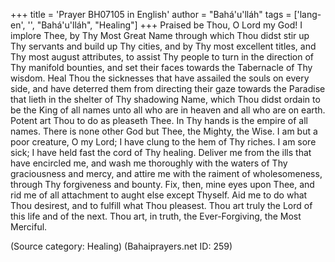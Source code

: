+++
title = 'Prayer BH07105 in English'
author = "Bahá'u'lláh"
tags = ['lang-en', '', "Bahá'u'lláh", "Healing"]
+++
Praised be Thou, O Lord my God!  I implore Thee, by Thy Most Great Name through which Thou didst stir up Thy servants and build up Thy cities, and by Thy most excellent titles, and Thy most august attributes, to assist Thy people to turn in the direction of Thy manifold bounties, and set their faces towards the Tabernacle of Thy wisdom.  Heal Thou the sicknesses that have assailed the souls on every side, and have deterred them from directing their gaze towards the Paradise that lieth in the shelter of Thy shadowing Name, which Thou didst ordain to be the King of all names unto all who are in heaven and all who are on earth.  Potent art Thou to do as pleaseth Thee.  In Thy hands is the empire of all names.  There is none other God but Thee, the Mighty, the Wise.
I am but a poor creature, O my Lord; I have clung to the hem of Thy riches.  I am sore sick; I have held fast the cord of Thy healing. Deliver me from the ills that have encircled me, and wash me thoroughly with the waters of Thy graciousness and mercy, and attire me with the raiment of wholesomeness, through Thy forgiveness and bounty.  Fix, then, mine eyes upon Thee, and rid me of all attachment to aught else except Thyself.  Aid me to do what Thou desirest, and to fulfill what Thou pleasest.
Thou art truly the Lord of this life and of the next.  Thou art, in truth, the Ever-Forgiving, the Most Merciful.

(Source category: Healing)
(Bahaiprayers.net ID: 259)
